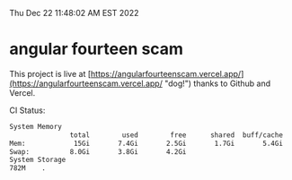 Thu Dec 22 11:48:02 AM EST 2022

# angular fourteen scam


This project is live at [https://angularfourteenscam.vercel.app/](https://angularfourteenscam.vercel.app/ "dog!") thanks to Github and Vercel.

CI Status: 

```bash
System Memory
               total        used        free      shared  buff/cache   available
Mem:            15Gi       7.4Gi       2.5Gi       1.7Gi       5.4Gi       5.8Gi
Swap:          8.0Gi       3.8Gi       4.2Gi
System Storage
782M	.
```
```bash
